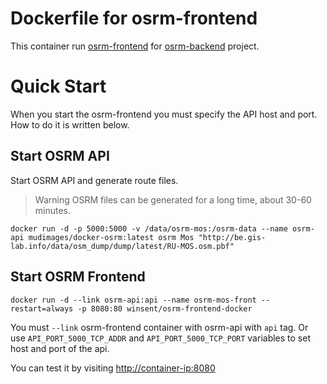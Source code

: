 # Dockerfile for osrm-frontend
This container run [osrm-frontend](https://github.com/Project-OSRM/osrm-frontend) for [osrm-backend](https://github.com/Project-OSRM/osrm-backend) project.

# Quick Start
When you start the osrm-frontend you must specify the API host and port. How to do it is written below.

## Start OSRM API

Start OSRM API and generate route files. 
> Warning OSRM files can be generated for a long time, about 30-60 minutes.
    
    docker run -d -p 5000:5000 -v /data/osrm-mos:/osrm-data --name osrm-api mudimages/docker-osrm:latest osrm Mos "http://be.gis-lab.info/data/osm_dump/dump/latest/RU-MOS.osm.pbf"


## Start OSRM Frontend

    docker run -d --link osrm-api:api --name osrm-mos-front --restart=always -p 8080:80 winsent/osrm-frontend-docker

You must `--link` osrm-frontend container with osrm-api with `api` tag. Or use `API_PORT_5000_TCP_ADDR` and `API_PORT_5000_TCP_PORT` variables to set host and port of the api.

You can test it by visiting [http://container-ip:8080](http://container-ip:8080)




